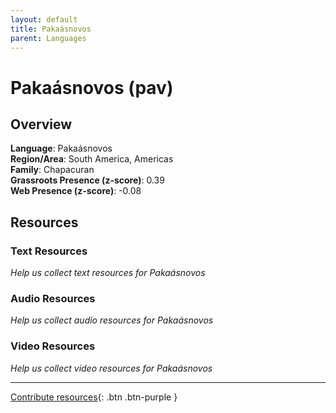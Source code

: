 ```yaml
---
layout: default
title: Pakaásnovos
parent: Languages
---
```


# Pakaásnovos (pav)

## Overview

**Language**: Pakaásnovos  
**Region/Area**: South America, Americas  
**Family**: Chapacuran  
**Grassroots Presence (z-score)**: 0.39  
**Web Presence (z-score)**: -0.08  

## Resources

### Text Resources
*Help us collect text resources for Pakaásnovos*

### Audio Resources
*Help us collect audio resources for Pakaásnovos*

### Video Resources
*Help us collect video resources for Pakaásnovos*

---

[Contribute resources](https://forms.office.com/e/1SfLJx3u1r){: .btn .btn-purple }

